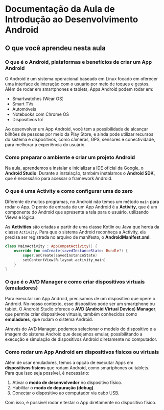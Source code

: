 # Documentação da Aula de Introdução ao Desenvolvimento Android

## O que você aprendeu nesta aula

### O que é o Android, plataformas e benefícios de criar um App Android

O Android é um sistema operacional baseado em Linux focado em oferecer uma interface de interação com o usuário por meio de toques e gestos. Além de rodar em smartphones e tablets, Apps Android podem rodar em:

- Smartwatches (Wear OS)
- Smart TVs
- Automóveis
- Notebooks com Chrome OS
- Dispositivos IoT

Ao desenvolver um App Android, você tem a possibilidade de alcançar bilhões de pessoas por meio da Play Store, e ainda pode utilizar recursos do sistema e dispositivos, como câmeras, GPS, sensores e conectividade, para melhorar a experiência do usuário.

### Como preparar o ambiente e criar um projeto Android

Na aula, aprendemos a instalar e inicializar a IDE oficial da Google, o **Android Studio**. Durante a instalação, também instalamos o **Android SDK**, que é necessário para acessar o framework Android.

### O que é uma Activity e como configurar uma do zero

Diferente de muitos programas, no Android não temos um método `main` para rodar o App. O ponto de entrada de um App Android é a **Activity**, que é um componente do Android que apresenta a tela para o usuário, utilizando Views e lógica.

As **Activities** são criadas a partir de uma classe Kotlin ou Java que herda da classe `Activity`. Para que o sistema Android reconheça a Activity, ela precisa ser registrada no arquivo de manifesto, o **AndroidManifest.xml**.

```kotlin
class MainActivity : AppCompatActivity() {
    override fun onCreate(savedInstanceState: Bundle?) {
        super.onCreate(savedInstanceState)
        setContentView(R.layout.activity_main)
    }
}
```

### O que é o AVD Manager e como criar dispositivos virtuais (emuladores)

Para executar um App Android, precisamos de um dispositivo que opere o Android. No nosso contexto, esse dispositivo pode ser um smartphone ou tablet. O Android Studio oferece o **AVD (Android Virtual Device) Manager**, que permite criar dispositivos virtuais, também conhecidos como **emuladores**, que rodam o sistema Android.

Através do AVD Manager, podemos selecionar o modelo do dispositivo e a imagem do sistema Android que desejamos emular, possibilitando a execução e simulação de dispositivos Android diretamente no computador.

### Como rodar um App Android em dispositivos físicos ou virtuais

Além de usar emuladores, temos a opção de executar Apps em **dispositivos físicos** que rodam Android, como smartphones ou tablets. Para que isso seja possível, é necessário:

1. Ativar o **modo de desenvolvedor** no dispositivo físico.
2. Habilitar o **modo de depuração (debug)**.
3. Conectar o dispositivo ao computador via cabo USB.

Com isso, é possível rodar e testar o App diretamente no dispositivo físico.
